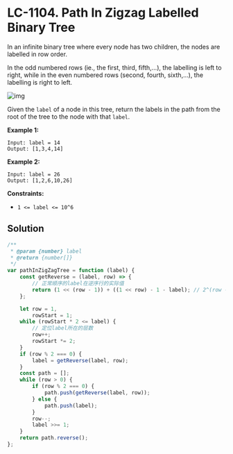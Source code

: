 # LC-1104. Path In Zigzag Labelled Binary Tree

In an infinite binary tree where every node has two children, the nodes are labelled in row order.

In the odd numbered rows (ie., the first, third, fifth,...), the labelling is left to right, while in the even numbered rows (second, fourth, sixth,...), the labelling is right to left.

![img](https://assets.leetcode.com/uploads/2019/06/24/tree.png)

Given the `label` of a node in this tree, return the labels in the path from the root of the tree to the node with that `label`.

**Example 1:**

```
Input: label = 14
Output: [1,3,4,14]
```

**Example 2:**

```
Input: label = 26
Output: [1,2,6,10,26]
```

**Constraints:**

-   `1 <= label <= 10^6`

## Solution

```javascript
/**
 * @param {number} label
 * @return {number[]}
 */
var pathInZigZagTree = function (label) {
    const getReverse = (label, row) => {
        // 正常顺序的label在逆序行的实际值
        return (1 << (row - 1)) + ((1 << row) - 1 - label); // 2^(row - 1)为前面所有行中元素的个数，再加上正序情况下label后元素的个数即逆序情况下label的实际值
    };

    let row = 1,
        rowStart = 1;
    while (rowStart * 2 <= label) {
        // 定位label所在的层数
        row++;
        rowStart *= 2;
    }
    if (row % 2 === 0) {
        label = getReverse(label, row);
    }
    const path = [];
    while (row > 0) {
        if (row % 2 === 0) {
            path.push(getReverse(label, row));
        } else {
            path.push(label);
        }
        row--;
        label >>= 1;
    }
    return path.reverse();
};
```
